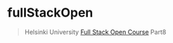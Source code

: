 # fullStackOpen

> Helsinki University [Full Stack Open Course](https://fullstackopen.com/en/part8) Part8
